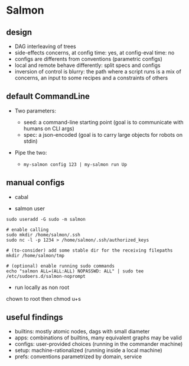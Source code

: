 # Salmon


## design

- DAG interleaving of trees
- side-effects concerns, at config time: yes, at config-eval time: no
- configs are differents from conventions (parametric configs)
- local and remote behave differently: split specs and configs
- inversion of control is blurry: the path where a script runs is a mix of concerns, an input to some recipes and a constraints of others

## default CommandLine

- Two parameters:
  - seed: a command-line starting point (goal is to communicate with humans on CLI args)
  - spec: a json-encoded (goal is to carry large objects for robots on stdin)

- Pipe the two:
   - `my-salmon config 123 | my-salmon run Up`


## manual configs

- cabal

- salmon user

```
sudo useradd -G sudo -m salmon

# enable calling
sudo mkdir /home/salmon/.ssh
sudo nc -l -p 1234 > /home/salmon/.ssh/authorized_keys

# (to-consider) add some stable dir for the receiving filepaths
mkdir /home/salmon/tmp

# (optional) enable running sudo commands
echo "salmon ALL=(ALL:ALL) NOPASSWD: ALL" | sudo tee /etc/sudoers.d/salmon-noprompt
```


- run locally as non root

chown to root then chmod u+s

## useful findings

- builtins: mostly atomic nodes, dags with small diameter
- apps: combinations of builtins, many equivalent graphs may be valid
- configs: user-provided choices (running in the commander machine)
- setup: machine-rationalized (running inside a local machine)
- prefs: conventions parametrized by domain, service

